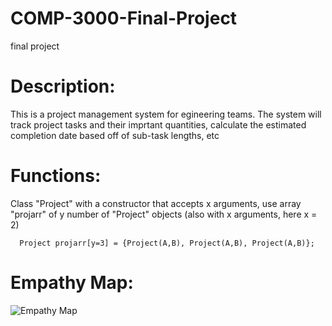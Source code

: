 # COMP-3000-Final-Project
final project

# Description: 
This is a project management system for egineering teams. The system will track project tasks and their imprtant quantities, calculate the estimated completion 
date based off of sub-task lengths, etc

# Functions: 
Class "Project" with a constructor that accepts x arguments, use array "projarr" of y number of "Project" objects (also with x arguments, here x = 2)
      
      Project projarr[y=3] = {Project(A,B), Project(A,B), Project(A,B)};
      
      
# Empathy Map:
![Empathy Map]() 
